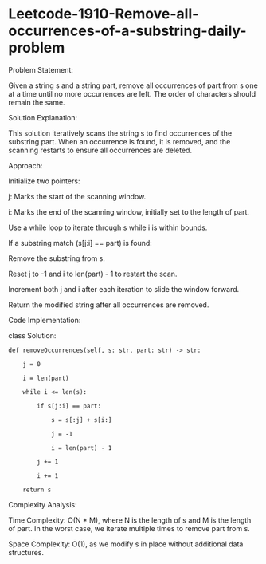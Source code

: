 # Leetcode-1910-Remove-all-occurrences-of-a-substring-daily-problem

Problem Statement:

Given a string s and a string part, remove all occurrences of part from s one at a time until no more occurrences are left. The order of characters should remain the same.

Solution Explanation:

This solution iteratively scans the string s to find occurrences of the substring part. When an occurrence is found, it is removed, and the scanning restarts to ensure all occurrences are deleted.

Approach:

Initialize two pointers:

j: Marks the start of the scanning window.

i: Marks the end of the scanning window, initially set to the length of part.

Use a while loop to iterate through s while i is within bounds.

If a substring match (s[j:i] == part) is found:

Remove the substring from s.

Reset j to -1 and i to len(part) - 1 to restart the scan.

Increment both j and i after each iteration to slide the window forward.

Return the modified string after all occurrences are removed.

Code Implementation:

class Solution:

    def removeOccurrences(self, s: str, part: str) -> str:
    
        j = 0
        
        i = len(part)
        
        while i <= len(s):
        
            if s[j:i] == part:
            
                s = s[:j] + s[i:]
                
                j = -1
                
                i = len(part) - 1
                
            j += 1
            
            i += 1
            
        return s
        

Complexity Analysis:

Time Complexity: O(N * M), where N is the length of s and M is the length of part. In the worst case, we iterate multiple times to remove part from s.

Space Complexity: O(1), as we modify s in place without additional data structures.
